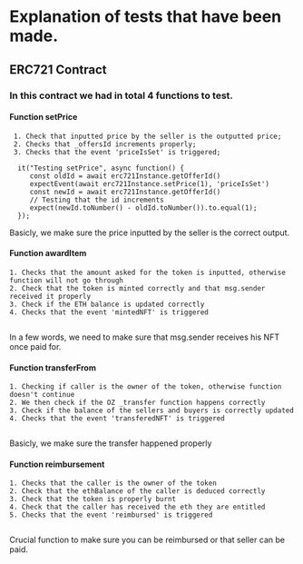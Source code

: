 # Explanation of tests that have been made.

## ERC721 Contract 

  ### In this contract we had in total 4 functions to test. 

  #### Function setPrice 
     1. Check that inputted price by the seller is the outputted price;
     2. Checks that _offersId increments properly;
     3. Checks that the event 'priceIsSet' is triggered;

   ```
     it("Testing setPrice", async function() {
        const oldId = await erc721Instance.getOfferId()
        expectEvent(await erc721Instance.setPrice(1), 'priceIsSet')
        const newId = await erc721Instance.getOfferId()
        // Testing that the id increments
        expect(newId.toNumber() - oldId.toNumber()).to.equal(1);
     });
   ```

Basicly, we make sure the price inputted by the seller is the correct output.

  #### Function awardItem
    1. Checks that the amount asked for the token is inputted, otherwise function will not go through
    2. Check that the token is minted correctly and that msg.sender received it properly
    3. Check if the ETH balance is updated correctly 
    4. Checks that the event 'mintedNFT' is triggered

  ```

  ```

In a few words, we need to make sure that msg.sender receives his NFT once paid for.

  #### Function transferFrom 
    1. Checking if caller is the owner of the token, otherwise function doesn't continue
    2. We then check if the OZ _transfer function happens correctly 
    3. Check if the balance of the sellers and buyers is correctly updated
    4. Checks that the event 'transferedNFT' is triggered

  ```

  ```

  Basicly, we make sure the transfer happened properly

#### Function reimbursement
    1. Checks that the caller is the owner of the token
    2. Check that the ethBalance of the caller is deduced correctly 
    3. Check that the token is properly burnt
    4. Check that the caller has received the eth they are entitled
    5. Checks that the event 'reimbursed' is triggered
 
  ```

  ```

Crucial function to make sure you can be reimbursed or that seller can be paid.  